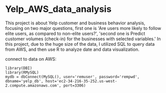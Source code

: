 # Yelp_AWS_data_analysis
This project is about Yelp customer and business behavior analysis, focusing on two major questions, first one is 'Are users more likely to follow elite users, as compared to non-elite users?', 'second one is Predict customer volumes (check-in) for the businesses with selected variables.' In this project, due to the huge size of the data, I utilized SQL to query data from AWS, and then use R to analyze date and data visualization. 

connect to data on AWS:
```{r}
library(DBI)
library(RMySQL)
mydb = dbConnect(MySQL(), user='remuser', password='rempwd', dbname='yelp_db', host='ec2-34-216-35-252.us-west-2.compute.amazonaws.com', port=3306)
```
